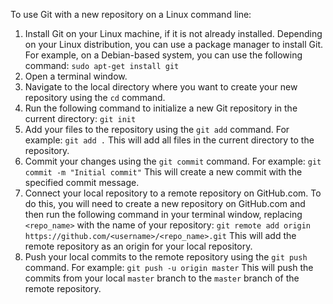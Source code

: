 To use Git with a new repository on a Linux command line:

1.  Install Git on your Linux machine, if it is not already installed. Depending on your Linux distribution, you can use a package manager to install Git. For example, on a Debian-based system, you can use the following command: `sudo apt-get install git`
2.  Open a terminal window.
3.  Navigate to the local directory where you want to create your new repository using the `cd` command.
4.  Run the following command to initialize a new Git repository in the current directory: `git init`
5.  Add your files to the repository using the `git add` command. For example: `git add .` This will add all files in the current directory to the repository.
6.  Commit your changes using the `git commit` command. For example: `git commit -m "Initial commit"` This will create a new commit with the specified commit message.
7.  Connect your local repository to a remote repository on GitHub.com. To do this, you will need to create a new repository on GitHub.com and then run the following command in your terminal window, replacing `<repo_name>` with the name of your repository: `git remote add origin https://github.com/<username>/<repo_name>.git` This will add the remote repository as an origin for your local repository.
8.  Push your local commits to the remote repository using the `git push` command. For example: `git push -u origin master` This will push the commits from your local `master` branch to the `master` branch of the remote repository.